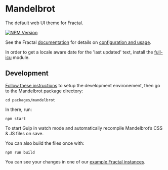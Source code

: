 # Mandelbrot

The default web UI theme for Fractal.

[![NPM Version](https://img.shields.io/npm/v/@frctl/mandelbrot.svg?style=flat-square)](https://www.npmjs.com/package/@frctl/mandelbrot)

See the Fractal [documentation](https://fractal.build/guide) for details on [configuration and usage](https://fractal.build/guide/web/default-theme.html).

In order to get a locale aware date for the 'last updated' text, install the
[full-icu](https://github.com/unicode-org/full-icu-npm) module.

## Development

[Follow these instructions](https://github.com/frctl/fractal#development) to setup the development environement, then go to the Mandelbrot package directory:

```
cd packages/mandelbrot
```

In there, run:

```
npm start
```

To start Gulp in watch mode and automatically recompile Mandelbrot’s CSS & JS files on save.

You can also build the files once with:

```
npm run build
```

You can see your changes in one of our [example Fractal instances](https://github.com/frctl/fractal/tree/main/examples).
